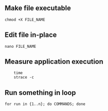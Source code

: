 ## Make file executable
`chmod +X FILE_NAME`

## Edit file in-place
`nano FILE_NAME`

## Measure application execution
```
    time
    strace -c
```

## Run something in loop
`for run in {1..n}; do COMMANDS; done`